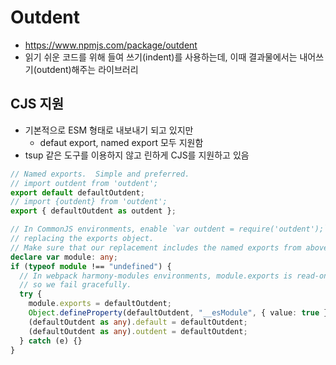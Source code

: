 # Outdent
* https://www.npmjs.com/package/outdent
* 읽기 쉬운 코드를 위해 들여 쓰기(indent)를 사용하는데, 이때 결과물에서는 내어쓰기(outdent)해주는 라이브러리

## CJS 지원

- 기본적으로 ESM 형태로 내보내기 되고 있지만
  - defaut export, named export 모두 지원함
- tsup 같은 도구를 이용하지 않고 린하게 CJS를 지원하고 있음

```ts
// Named exports.  Simple and preferred.
// import outdent from 'outdent';
export default defaultOutdent;
// import {outdent} from 'outdent';
export { defaultOutdent as outdent };

// In CommonJS environments, enable `var outdent = require('outdent');` by
// replacing the exports object.
// Make sure that our replacement includes the named exports from above.
declare var module: any;
if (typeof module !== "undefined") {
  // In webpack harmony-modules environments, module.exports is read-only,
  // so we fail gracefully.
  try {
    module.exports = defaultOutdent;
    Object.defineProperty(defaultOutdent, "__esModule", { value: true });
    (defaultOutdent as any).default = defaultOutdent;
    (defaultOutdent as any).outdent = defaultOutdent;
  } catch (e) {}
}

```
